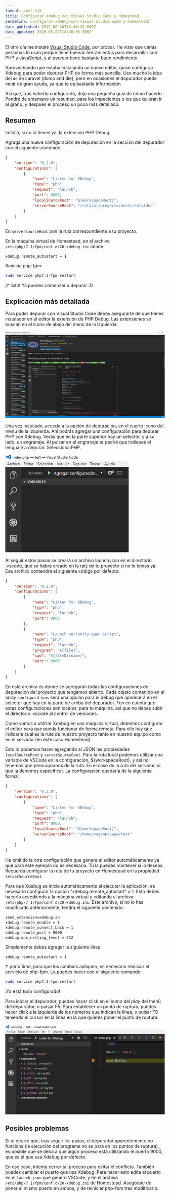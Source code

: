 ```yaml
---
layout: post.njk
title: Configurar Xdebug con Visual Studio Code y Homestead
permalink: configurar-xdebug-con-visual-studio-code-y-homestead/
date_published: 2017-08-30T19:40:31.000Z
date_updated: 2020-05-22T18:40:05.000Z
---
```


El otro día me instalé [Visual Studio Code](https://code.visualstudio.com/), por probar. He visto que varias personas lo usan porque tiene buenas herramientas para desarrollar con PHP y JavaScript, y al parecer tiene bastante buen rendimiento.

Aprovechando que estaba instalando un nuevo editor, quise configurar Xdebug para poder depurar PHP de forma más sencilla. Uso mucho la idea del `dd` de Laravel (dump and die), pero en ocasiones el depurador puede venir de gran ayuda, ya que te da bastante información.

Así que, tras haberlo configurado, dejo una pequeña guía de cómo hacerlo. Pondré de antemano un resumen, para los impacientes o los que quieran ir al grano, y después el proceso un poco más detallado.

## Resumen

Instala, si no lo tienes ya, la extensión PHP Debug.

Agraga una nueva configuración de depuración en la sección del depurador con el siguiente contenido:

```json
{
    "version": "0.2.0",
    "configurations": [
        {
            "name": "Listen for XDebug",
            "type": "php",
            "request": "launch",
            "port": 9000,
            "localSourceRoot": "${workspaceRoot}",
            "serverSourceRoot": "/ruta/al/proyecto/en/el/servidor"
        }
    ]
}
```

En `serverSourceRoot` pon la ruta correspondiente a tu proyecto.

En la máquina virtual de Homestead, en el archivo `/etc/php/7.1/fpm/conf.d/20-xdebug.ini` añade:

```plain-text
xdebug.remote_autostart = 1
```

Reinicia php-fpm:

```bash
sudo service php7.1-fpm restart
```

¡Y listo! Ya puedes comenzar a depurar :D

## Explicación más detallada

Para poder depurar con Visual Studio Code debes asegurarte de que tienes instalador en el editor la extensión de PHP Debug. Las extensiones se buscan en el icono de abajo del menú de la izquierda.

![Búsqueda de la extensión PHP Debug](/images/2017/08/php-debug-vscode.png)

Una vez instalado, accede a la opción de depuración, en el cuarto icono del menú de la izquierda. Ahí podrás agregar una configuración para depurar PHP con Xdebug. Verás que en la parte superior hay un selector, y a su lado, un engranaje. Al pulsar en el engranaje te pedirá que indiques el lenguaje a depurar. Selecciona PHP.

![Sección del depurador](/images/2017/08/agregar-configuracion-debug-vscode.png)

Al seguir estos pasos se creará un archivo launch.json en el directorio .vscode, que se habrá creado en la raíz de tu proyecto si no lo tenías ya. Ese archivo contendrá el siguiente código por defecto:

```json
{
    "version": "0.2.0",
    "configurations": [
        {
            "name": "Listen for XDebug",
            "type": "php",
            "request": "launch",
            "port": 9000
        },
        {
            "name": "Launch currently open script",
            "type": "php",
            "request": "launch",
            "program": "${file}",
            "cwd": "${fileDirname}",
            "port": 9000
        }
    ]
}
```

En este archivo es donde se agregarán todas las configuraciones de depuración del proyecto que tengamos abierto. Cada objeto contenido en el array `configurations` será una opción para el debug que aparecerá en el selector que hay en la parte de arriba del depurador. Ten en cuenta que estas configuraciones son locales, para tu máquina, así que no debes subir el directorio .vscode al control de versiones.

Como vamos a utilizar Xdebug en una máquina virtual, debemos configurar el editor para que pueda funcionar de forma remota. Para ello hay que indicarle cuál es la ruta de nuestro proyecto tanto en nuestro equipo como en el servidor (en este caso Homestead).

Esto lo podemos hacer agregando al JSON las propiedades `localSourceRoot` y `serverSourceRoot`. Para la ruta local podemos utilizar una variable de VSCode en la configuración, ${workspaceRoot}, y así no tenemos que preocuparnos de la ruta. En el caso de la ruta del servidor, sí que la debemos especificar. La configuración quedaría de la siguiente forma:

```json
{
    "version": "0.2.0",
    "configurations": [
        {
            "name": "Listen for XDebug",
            "type": "php",
            "request": "launch",
            "port": 9000,
            "localSourceRoot": "${workspaceRoot}",
            "serverSourceRoot": "/home/vagrant/www/test"
        }
    ]
}
```

He omitido la otra configuración que genera el editor automáticamente ya que para este ejemplo no es necesaria. Tú la puedes mantener si lo deseas. Recuerda configurar la ruta de tu proyecto en Homestead en la propiedad `serverSourceRoot`.

Para que Xdebug se inicie automáticamente al ejecutar la aplicación, es necesario configurar la opción "xdebug.remote_autostart" a 1. Esto debes hacerlo accediendo a la máquina virtual y editando el archivo `/etc/php/7.1/fpm/conf.d/20-xdebug.ini`. Este archivo, si no lo has modificado anteriormente, tendrá el siguiente contenido:

```text
zend_extension=xdebug.so
xdebug.remote_enable = 1
xdebug.remote_connect_back = 1
xdebug.remote_port = 9000
xdebug.max_nesting_level = 512
```

Simplemente debes agregar la siguiente línea:

```text
xdebug.remote_autostart = 1
```

Y por último, para que los cambios apliquen, es necesario reiniciar el servicio de php-fpm. Lo puedes hacer con el siguiente comando:

```bash
sudo service php7.1-fpm restart
```

¡Ya está todo configurado!

Para iniciar el depurador, puedes hacer click en el icono del *play* del menú del depurador, o pulsar F5. Para establecer un punto de ruptura, puedes hacer click a la izquierda de los números que indican la línea, o pulsar F9 teniendo el cursor en la línea en la que quieres poner el punto de ruptura.

![Depurador parado en un punto de ruptura](/images/2017/08/depurando-php.png)

## Posibles problemas

Si te ocurre que, tras seguir los pasos, el depurador aparentemente no funciona (la ejecución del programa no se para en los puntos de ruptura), es posible que se deba a que algún proceso está utilizando el puerto 9000, que es el que usa Xdebug por defecto.

En ese caso, intenta cerrar tal proceso para evitar el conflicto. También puedes cambiar el puerto que usa Xdebug. Para hacer esto edita el puerto en el `launch.json` que generó VSCode, y en el archivo `/etc/php/7.1/fpm/conf.d/20-xdebug.ini` de Homestead. Asegúrate de poner el mismo puerto en ambos, y de reiniciar php-fpm tras modificarlo.

